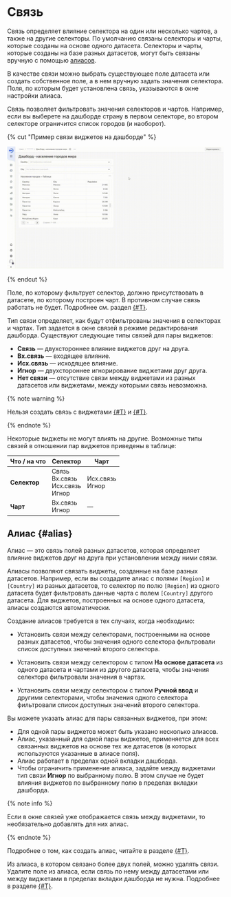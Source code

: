 # Связь

Связь определяет влияние селектора на один или несколько чартов, а также на другие селекторы. По умолчанию связаны селекторы и чарты, которые созданы на основе одного датасета. Селекторы и чарты, которые созданы на базе разных датасетов, могут быть связаны вручную с помощью [алиасов](#alias).

В качестве связи можно выбрать существующее поле датасета или создать собственное поле, а в нем вручную задать значения селектора. Поля, по которым будет установлена связь, указываются в окне настройки алиаса.

Связь позволяет фильтровать значения селекторов и чартов. Например, если вы выберете на дашборде страну в первом селекторе, во втором селекторе ограничится список городов (и наоборот).

{% cut "Пример связи виджетов на дашборде" %}

![image](../../_assets/datalens/concepts/dashboard-link-example.gif)

{% endcut %}

Поле, по которому фильтрует селектор, должно присутствовать в датасете, по которому построен чарт. В противном случае связь работать не будет. Подробнее см. раздел [{#T}](../concepts/data-join.md).

Тип связи определяет, как будут отфильтрованы значения в селекторах и чартах. Тип задается в окне связей в режиме редактирования дашборда.
Существуют следующие типы связей для пары виджетов:


* **Связь** — двухстороннее влияние виджетов друг на друга.
* **Вх.связь** — входящее влияние.
* **Исх.связь** — исходящее влияние.
* **Игнор** — двухстороннее игнорирование виджетами друг друга.
* **Нет связи** — отсутствие связи между виджетами из разных датасетов или виджетами, между которыми связь невозможна.


{% note warning %}

Нельзя создать связь с виджетами [{#T}](./widget.md#text) и [{#T}](./widget.md#title).

{% endnote %}

Некоторые виджеты не могут влиять на другие. Возможные типы связей в отношении пар виджетов приведены в таблице:


Что / на что | Селектор | Чарт
----- | ----- | -----
**Селектор** | Связь<br/>Вх.связь<br/>Исх.связь<br/>Игнор | Исх.связь<br/>Игнор
**Чарт**| Вх.связь<br/>Игнор | —


## Алиас {#alias}

Алиас — это связь полей разных датасетов, которая определяет влияние виджетов друг на друга при установлении между ними связи.


Алиасы позволяют связать виджеты, созданные на базе разных датасетов. Например, если вы создадите алиас с полями `[Region]` и `[Country]` из разных датасетов, то селектор по полю `[Region]` из одного датасета будет фильтровать данные чарта с полем `[Country]` другого датасета. Для виджетов, построенных на основе одного датасета, алиасы создаются автоматически.


Создание алиасов требуется в тех случаях, когда необходимо:

* Установить связи между селекторами, построенными на основе разных датасетов, чтобы значения одного селектора фильтровали список доступных значений второго селектора.

* Установить связи между селектором с типом **На основе датасета** из одного датасета и чартами из другого датасета, чтобы значения селектора фильтровали значения в чартах.

* Установить связи между селектором с типом **Ручной ввод** и другими селекторами, чтобы значения одного селектора фильтровали список доступных значений второго селектора.

Вы можете указать алиас для пары связанных виджетов, при этом:

* Для одной пары виджетов может быть указано несколько алиасов.
* Алиас, указанный для одной пары виджетов, применяется для всех связанных виджетов на основе тех же датасетов (в которых используются указанные в алиасе поля).
* Алиас работает в пределах одной вкладки дашборда.
* Чтобы ограничить применение алиаса, задайте между виджетами тип связи **Игнор** по выбранному полю. В этом случае не будет влияния виджетов по выбранному полю в пределах вкладки дашборда.

{% note info %}

Если в окне связей уже отображается связь между виджетами, то необязательно добавлять для них алиас.

{% endnote %}

Подробнее о том, как создать алиас, читайте в разделе [{#T}](../operations/dashboard/create-alias.md).

Из алиаса, в котором связано более двух полей, можно удалять связи. Удалите поле из алиаса, если связь по нему между датасетами или между виджетами в пределах вкладки дашборда не нужна. Подробнее в разделе [{#T}](../operations/dashboard/edit-alias.md).

